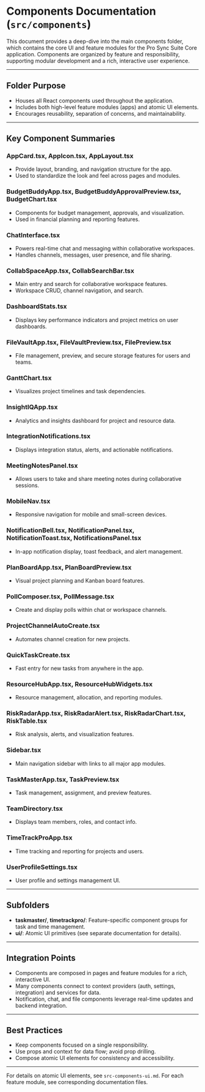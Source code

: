 # Components Documentation (`src/components`)

This document provides a deep-dive into the main components folder, which contains the core UI and feature modules for the Pro Sync Suite Core application. Components are organized by feature and responsibility, supporting modular development and a rich, interactive user experience.

---

## Folder Purpose
- Houses all React components used throughout the application.
- Includes both high-level feature modules (apps) and atomic UI elements.
- Encourages reusability, separation of concerns, and maintainability.

---

## Key Component Summaries

### AppCard.tsx, AppIcon.tsx, AppLayout.tsx
- Provide layout, branding, and navigation structure for the app.
- Used to standardize the look and feel across pages and modules.

### BudgetBuddyApp.tsx, BudgetBuddyApprovalPreview.tsx, BudgetChart.tsx
- Components for budget management, approvals, and visualization.
- Used in financial planning and reporting features.

### ChatInterface.tsx
- Powers real-time chat and messaging within collaborative workspaces.
- Handles channels, messages, user presence, and file sharing.

### CollabSpaceApp.tsx, CollabSearchBar.tsx
- Main entry and search for collaborative workspace features.
- Workspace CRUD, channel navigation, and search.

### DashboardStats.tsx
- Displays key performance indicators and project metrics on user dashboards.

### FileVaultApp.tsx, FileVaultPreview.tsx, FilePreview.tsx
- File management, preview, and secure storage features for users and teams.

### GanttChart.tsx
- Visualizes project timelines and task dependencies.

### InsightIQApp.tsx
- Analytics and insights dashboard for project and resource data.

### IntegrationNotifications.tsx
- Displays integration status, alerts, and actionable notifications.

### MeetingNotesPanel.tsx
- Allows users to take and share meeting notes during collaborative sessions.

### MobileNav.tsx
- Responsive navigation for mobile and small-screen devices.

### NotificationBell.tsx, NotificationPanel.tsx, NotificationToast.tsx, NotificationsPanel.tsx
- In-app notification display, toast feedback, and alert management.

### PlanBoardApp.tsx, PlanBoardPreview.tsx
- Visual project planning and Kanban board features.

### PollComposer.tsx, PollMessage.tsx
- Create and display polls within chat or workspace channels.

### ProjectChannelAutoCreate.tsx
- Automates channel creation for new projects.

### QuickTaskCreate.tsx
- Fast entry for new tasks from anywhere in the app.

### ResourceHubApp.tsx, ResourceHubWidgets.tsx
- Resource management, allocation, and reporting modules.

### RiskRadarApp.tsx, RiskRadarAlert.tsx, RiskRadarChart.tsx, RiskTable.tsx
- Risk analysis, alerts, and visualization features.

### Sidebar.tsx
- Main navigation sidebar with links to all major app modules.

### TaskMasterApp.tsx, TaskPreview.tsx
- Task management, assignment, and preview features.

### TeamDirectory.tsx
- Displays team members, roles, and contact info.

### TimeTrackProApp.tsx
- Time tracking and reporting for projects and users.

### UserProfileSettings.tsx
- User profile and settings management UI.

---

## Subfolders
- **taskmaster/**, **timetrackpro/**: Feature-specific component groups for task and time management.
- **ui/**: Atomic UI primitives (see separate documentation for details).

---

## Integration Points
- Components are composed in pages and feature modules for a rich, interactive UI.
- Many components connect to context providers (auth, settings, integration) and services for data.
- Notification, chat, and file components leverage real-time updates and backend integration.

---

## Best Practices
- Keep components focused on a single responsibility.
- Use props and context for data flow; avoid prop drilling.
- Compose atomic UI elements for consistency and accessibility.

---

For details on atomic UI elements, see `src-components-ui.md`.
For each feature module, see corresponding documentation files.
